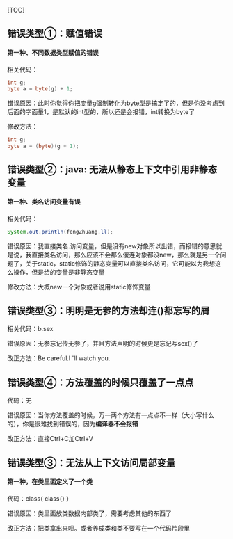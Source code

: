 [TOC]



## 错误类型①：赋值错误

#### 第一种、不同数据类型赋值的错误

相关代码：

```java
int g;
byte a = byte(g) + 1;
```

错误原因：此时你觉得你把变量g强制转化为byte型是搞定了的，但是你没考虑到后面的字面量1，是默认的int型的，所以还是会报错，int转换为byte了

修改方法：

```java
int g;
byte a = (byte)(g + 1);
```



## 错误类型②：java: 无法从静态上下文中引用非静态 变量 

#### 第一种、类名访问变量有误

相关代码：

```java
System.out.println(fengZhuang.ll);
```

错误原因：我直接类名.访问变量，但是没有new对象所以出错，而报错的意思就是说，我直接类名访问，那么应该不会那么傻连对象都没new，那么就是另一个问题了，关于static，static修饰的静态变量可以直接类名访问，它可能以为我想这么操作，但是给的变量是非静态变量

修改方法：大概new一个对象或者说用static修饰变量

## 错误类型③：明明是无参的方法却连()都忘写的屑

相关代码：b.sex

错误原因：无参忘记传无参了，并且方法声明的时候更是忘记写sex()了

改正方法：Be careful.I 'll watch you.

## 错误类型④：方法覆盖的时候只覆盖了一点点

代码：无

错误原因：当你方法覆盖的时候，万一两个方法有一点点不一样（大小写什么的），你是很难找到错误的，因为**编译器不会报错**

改正方法：直接Ctrl+C加Ctrl+V

## 错误类型③：无法从上下文访问局部变量

#### 第一种，在类里面定义了一个类

代码：class{ class{} }

错误原因：类里面放类数据内部类了，需要考虑其他的东西了

改正方法：把类拿出来呗。或者养成类和类不要写在一个代码片段里
